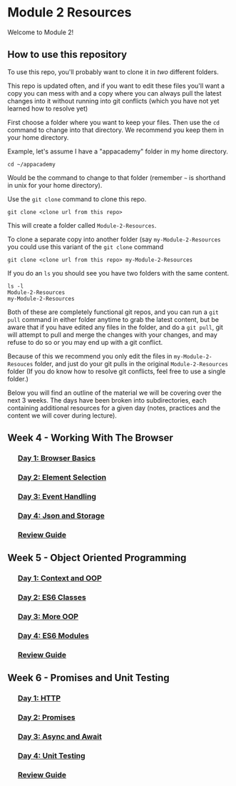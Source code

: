 # Module 2 Resources

Welcome to Module 2!

## How to use this repository

To use this repo, you'll probably want to clone it in _two_ different folders.

This repo is updated often, and if you want to edit these files you'll want a copy
you can mess with and a copy where you can always pull the latest changes into it
without running into git conflicts (which you have not yet learned how to resolve yet)

First choose a folder where you want to keep your files. Then use the `cd` command
to change into that directory. We recommend you keep them in your home directory.

Example, let's assume I have a "appacademy" folder in my home directory.

```shell
cd ~/appacademy
```

Would be the command to change to that folder (remember `~` is shorthand in unix for your home directory).

Use the `git clone` command to clone this repo.

```shell
git clone <clone url from this repo>
```

This will create a folder called `Module-2-Resources`.

To clone a separate copy into another folder (say `my-Module-2-Resources` you could use this variant of the `git clone` command

```shell
git clone <clone url from this repo> my-Module-2-Resources
```

If you do an `ls` you should see you have two folders with the same content.

```shell
ls -l 
Module-2-Resources
my-Module-2-Resources
```

Both of these are completely functional git repos, and you can run a `git pull` command in either folder anytime to grab the latest content, but be aware that
if you have edited any files in the folder, and do a `git pull`, git will attempt to pull and merge the changes with your changes, and may refuse to do so or you may end up with a git conflict.

Because of this we recommend you only edit the files in `my-Module-2-Resouces` folder, and just do your git pulls in the original `Module-2-Resources` folder (If you do know how to resolve git conflicts, feel free to use a single folder.)

Below you will find an outline of the material we will be covering over the next 3 weeks. The days have been broken into subdirectories, each containing additional resources for a given day (notes, practices and the content we will cover during lecture).

## Week 4 - Working With The Browser

### &nbsp;&nbsp;&nbsp;&nbsp;&nbsp;&nbsp;[Day 1: Browser Basics](https://github.com/alissacrane123/Module-2-Resources/tree/main/week-4/d1-browser-basics)
### &nbsp;&nbsp;&nbsp;&nbsp;&nbsp;&nbsp;[Day 2: Element Selection](https://github.com/alissacrane123/Module-2-Resources/tree/main/week-4/d2-element-selection)
### &nbsp;&nbsp;&nbsp;&nbsp;&nbsp;&nbsp;[Day 3: Event Handling](https://github.com/alissacrane123/Module-2-Resources/tree/main/week-4/d3-event-handling)
### &nbsp;&nbsp;&nbsp;&nbsp;&nbsp;&nbsp;[Day 4: Json and Storage](https://github.com/alissacrane123/Module-2-Resources/tree/main/week-4/d4-json-and-storage)
### &nbsp;&nbsp;&nbsp;&nbsp;&nbsp;&nbsp;[Review Guide](https://github.com/alissacrane123/Module-2-Resources/tree/main/week-4/review-guide)

## Week 5 - Object Oriented Programming

### &nbsp;&nbsp;&nbsp;&nbsp;&nbsp;&nbsp;[Day 1: Context and OOP](https://github.com/alissacrane123/Module-2-Resources/tree/main/week-5/d1-context-and-oop)
### &nbsp;&nbsp;&nbsp;&nbsp;&nbsp;&nbsp;[Day 2: ES6 Classes](https://github.com/alissacrane123/Module-2-Resources/tree/main/week-5/d2-classes)
### &nbsp;&nbsp;&nbsp;&nbsp;&nbsp;&nbsp;[Day 3: More OOP](https://github.com/alissacrane123/Module-2-Resources/tree/main/week-5/d3-more-oop)
### &nbsp;&nbsp;&nbsp;&nbsp;&nbsp;&nbsp;[Day 4: ES6 Modules](https://github.com/alissacrane123/Module-2-Resources/tree/main/week-5/d4-es6-modules)
### &nbsp;&nbsp;&nbsp;&nbsp;&nbsp;&nbsp;[Review Guide](https://github.com/alissacrane123/Module-2-Resources/tree/main/week-5/review-guide)

## Week 6 - Promises and Unit Testing

### &nbsp;&nbsp;&nbsp;&nbsp;&nbsp;&nbsp;[Day 1: HTTP](https://github.com/alissacrane123/Module-2-Resources/tree/main/week-6/d1-http)
### &nbsp;&nbsp;&nbsp;&nbsp;&nbsp;&nbsp;[Day 2: Promises](https://github.com/alissacrane123/Module-2-Resources/tree/main/week-6/d2-promises)
### &nbsp;&nbsp;&nbsp;&nbsp;&nbsp;&nbsp;[Day 3: Async and Await](https://github.com/alissacrane123/Module-2-Resources/tree/main/week-6/d3-async-await)
### &nbsp;&nbsp;&nbsp;&nbsp;&nbsp;&nbsp;[Day 4: Unit Testing](https://github.com/alissacrane123/Module-2-Resources/tree/main/week-6/d4-unit-testing)
### &nbsp;&nbsp;&nbsp;&nbsp;&nbsp;&nbsp;[Review Guide](https://github.com/alissacrane123/Module-2-Resources/tree/main/week-6/review-guide)


